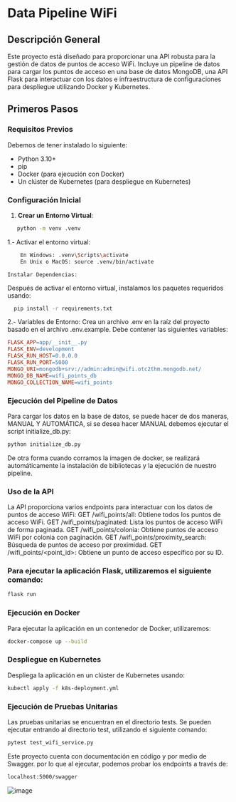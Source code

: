 # Data Pipeline WiFi

## Descripción General
Este proyecto está diseñado para proporcionar una API robusta para la gestión de datos de puntos de acceso WiFi. 
Incluye un pipeline de datos para cargar los puntos de acceso en una base de datos MongoDB, una API Flask para 
interactuar con los datos e infraestructura de configuraciones para despliegue utilizando Docker y Kubernetes.

## Primeros Pasos

### Requisitos Previos
Debemos de tener instalado lo siguiente:
- Python 3.10+
- pip
- Docker (para ejecución con Docker)
- Un clúster de Kubernetes (para despliegue en Kubernetes)

### Configuración Inicial
1. **Crear un Entorno Virtual**:
```sh
   python -m venv .venv
```
1.- Activar el entorno virtual:
```sh
    En Windows: .venv\Scripts\activate
    En Unix o MacOS: source .venv/bin/activate
```
    Instalar Dependencias:
Después de activar el entorno virtual, instalamos los paquetes requeridos usando:
```sh
  pip install -r requirements.txt
```
2.- Variables de Entorno:
Crea un archivo .env en la raíz del proyecto basado en el archivo .env.example. Debe contener las siguientes variables:

```makefile
FLASK_APP=app/__init__.py
FLASK_ENV=development
FLASK_RUN_HOST=0.0.0.0
FLASK_RUN_PORT=5000
MONGO_URI=mongodb+srv://admin:admin@wifi.otc2thm.mongodb.net/
MONGO_DB_NAME=wifi_points_db
MONGO_COLLECTION_NAME=wifi_points
```
### Ejecución del Pipeline de Datos
Para cargar los datos en la base de datos, se puede hacer de dos maneras, MANUAL Y AUTOMÁTICA, si se desea hacer MANUAL
debemos ejecutar el script initialize_db.py:
```sh
python initialize_db.py
```

De otra forma cuando corramos la imagen de docker, se realizará automáticamente la instalación de bibliotecas y la ejecución de nuestro pipeline.

### Uso de la API
La API proporciona varios endpoints para interactuar con los datos de puntos de acceso WiFi:
    GET /wifi_points/all: Obtiene todos los puntos de acceso WiFi.
    GET /wifi_points/paginated: Lista los puntos de acceso WiFi de forma paginada.
    GET /wifi_points/colonia: Obtiene puntos de acceso WiFi por colonia con paginación.
    GET /wifi_points/proximity_search: Búsqueda de puntos de acceso por proximidad.
    GET /wifi_points/<point_id>: Obtiene un punto de acceso específico por su ID.

### Para ejecutar la aplicación Flask, utilizaremos el siguiente comando:
```sh
flask run
```

### Ejecución en Docker

Para ejecutar la aplicación en un contenedor de Docker, utilizaremos:

```sh
docker-compose up --build
```
### Despliegue en Kubernetes

Despliega la aplicación en un clúster de Kubernetes usando:

```sh
kubectl apply -f k8s-deployment.yml
```

### Ejecución de Pruebas Unitarias

Las pruebas unitarias se encuentran en el directorio tests. Se pueden ejecutar entrando al directorio test, utilizando el siguiente comando:
```sh
pytest test_wifi_service.py
```
Este proyecto cuenta con documentación en código y por medio de Swagger. por lo que al ejecutar, podemos probar los endpoints a través de:

```sh
localhost:5000/swagger
```
![image](https://github.com/FGArandaRodriguez/data_pipeline_wifi/assets/37637850/54fd9166-75a0-479f-b436-097013a67f75)



